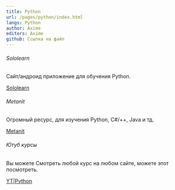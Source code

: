 ```yaml
---
title: Python
url: /pages/python/index.html
langs: Python
author: Axime
editors: Axime
github: Ссылка на файл
---
```

<div class="col-md-6 mb-5">
    <h6>Sololearn</h6>
    <p class="text-muted">
    Сайт/андроид приложение для обучения Python. 
    </p>
    <a href="https://www.sololearn.com" class="btn btn-primary">Sololearn</a>
    <h6>Metanit</h6>
    <p class="text-muted">
    Огромный ресурс, для изучения Python, C#/++, Java и тд.
    </p>
    <a href="https://metanit.com/" class="btn btn-primary">Metanit</a><div class="col-md-6 mb-5">
    <h6>Ютуб курсы</h6>
    <p class="text-muted">
    Вы можете Смотреть любой курс на любом сайте, можете этот посмотреть.
    </p>
    <a href="https://www.youtube.com/watch?v=LFCq-mNF96c&list=PLs2IpQwiXpT3SqbqPzLCEy1fow9G7g0oY" class="btn btn-primary">YT|Python</a>
</div>
</div>
